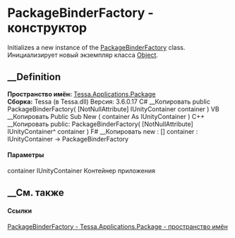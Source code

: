 # PackageBinderFactory - конструктор
Initializes a new instance of the
[PackageBinderFactory](T_Tessa_Applications_Package_PackageBinderFactory.htm)
class. Инициализирует новый экземпляр класса
[Object](https://learn.microsoft.com/dotnet/api/system.object).
## __Definition
 **Пространство имён:**
[Tessa.Applications.Package](N_Tessa_Applications_Package.htm)  
 **Сборка:** Tessa (в Tessa.dll) Версия: 3.6.0.17
C# __Копировать
     public PackageBinderFactory(
    	[NotNullAttribute] IUnityContainer container
    )
VB __Копировать
     Public Sub New ( 
    	<NotNullAttribute> container As IUnityContainer
    )
C++ __Копировать
     public:
    PackageBinderFactory(
    	[NotNullAttribute] IUnityContainer^ container
    )
F# __Копировать
     new : 
            [<NotNullAttribute>] container : IUnityContainer -> PackageBinderFactory
#### Параметры
container IUnityContainer
     Контейнер приложения 
## __См. также
#### Ссылки
[PackageBinderFactory -
](T_Tessa_Applications_Package_PackageBinderFactory.htm)
[Tessa.Applications.Package - пространство
имён](N_Tessa_Applications_Package.htm)
